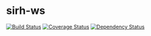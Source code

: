 # sirh-ws
[![Build Status](https://travis-ci.org/DSI-Ville-Noumea/sirh-ws.svg?branch=master)](https://travis-ci.org/DSI-Ville-Noumea/sirh-ws)
[![Coverage Status](https://coveralls.io/repos/github/DSI-Ville-Noumea/sirh-ws/badge.svg?branch=master)](https://coveralls.io/github/DSI-Ville-Noumea/sirh-ws?branch=master)
[![Dependency Status](https://www.versioneye.com/user/projects/583f4c2d4e99ba004881a29d/badge.svg?style=flat-square)](https://www.versioneye.com/user/projects/583f4c2d4e99ba004881a29d)